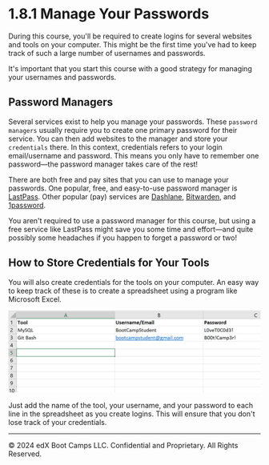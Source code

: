 # 1.8.1 Manage Your Passwords

During this course, you'll be required to create logins for several websites and tools on your computer. This might be the first time you've had to keep track of such a large number of usernames and passwords.

It's important that you start this course with a good strategy for managing your usernames and passwords.

## Password Managers

Several services exist to help you manage your passwords. These `password managers` usually require you to create one primary password for their service. You can then add websites to the manager and store your `credentials` there. In this context, credentials refers to your login email/username and password. This means you only have to remember one password—the password manager takes care of the rest!

There are both free and pay sites that you can use to manage your passwords. One popular, free, and easy-to-use password manager is [LastPass](https://lastpass.com/create-account.php). Other popular (pay) services are [Dashlane](https://www.dashlane.com/lp/neverforget-teal/), [Bitwarden](https://bitwarden.com/), and [1password](https://1password.com/).

You aren't required to use a password manager for this course, but using a free service like LastPass might save you some time and effort—and quite possibly some headaches if you happen to forget a password or two!

## How to Store Credentials for Your Tools

You will also create credentials for the tools on your computer. An easy way to keep track of these is to create a spreadsheet using a program like Microsoft Excel.

![](../../img/22-fullstack-credentials-in-excel-spreadsheet.png)

Just add the name of the tool, your username, and your password to each line in the spreadsheet as you create logins. This will ensure that you don't lose track of your credentials.

---
© 2024 edX Boot Camps LLC. Confidential and Proprietary. All Rights Reserved.